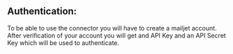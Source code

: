 ## Authentication:
To be able to use the connector you will have to create a mailjet account.
After verification of your account you will get and API Key and an API Secret Key which will be used to authenticate.